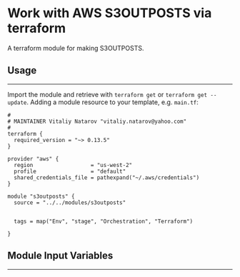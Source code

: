 # Work with AWS S3OUTPOSTS via terraform

A terraform module for making S3OUTPOSTS.


## Usage
----------------------
Import the module and retrieve with ```terraform get``` or ```terraform get --update```. Adding a module resource to your template, e.g. `main.tf`:

```
#
# MAINTAINER Vitaliy Natarov "vitaliy.natarov@yahoo.com"
#
terraform {
  required_version = "~> 0.13.5"
}

provider "aws" {
  region                  = "us-west-2"
  profile                 = "default"
  shared_credentials_file = pathexpand("~/.aws/credentials")
}

module "s3outposts" {
  source = "../../modules/s3outposts"


  tags = map("Env", "stage", "Orchestration", "Terraform")

}
```

## Module Input Variables
----------------------
